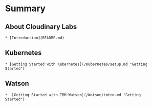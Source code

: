 # Summary

## About Cloudinary Labs

    * [Introduction](README.md)

## Kubernetes
    * [Getting Started with Kubernetes](/Kubernetes/setup.md "Getting Started")
    
## Watson
    *  [Getting Started with IBM Watson](/Watson/intro.md "Getting Started")



